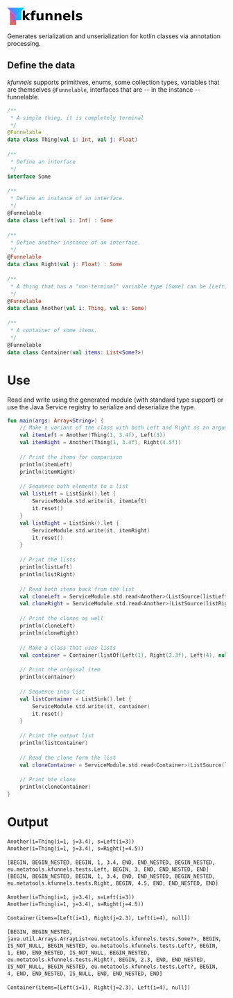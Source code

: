 ![kfunnels](https://raw.githubusercontent.com/lukashaertel/kfunnels/resource/kfunnels_logo_small_text.png)

Generates serialization and unserialization for kotlin classes via annotation processing.


## Define the data

*kfunnels* supports primitives, enums, some collection types, variables that are themselves `@Funnelable`, interfaces that are -- in the instance -- funnelable.

```kotlin
/**
 * A simple thing, it is completely terminal
 */
@Funnelable
data class Thing(val i: Int, val j: Float)

/**
 * Define an interface
 */
interface Some

/**
 * Define an instance of an interface.
 */
@Funnelable
data class Left(val i: Int) : Some

/**
 * Define another instance of an interface.
 */
@Funnelable
data class Right(val j: Float) : Some

/**
 * A thing that has a "non-terminal" variable type [Some] can be [Left] or [Right].
 */
@Funnelable
data class Another(val i: Thing, val s: Some)

/**
 * A container of some items.
 */
@Funnelable
data class Container(val items: List<Some?>)
```

# Use

Read and write using the generated module (with standard type support) or use the Java Service
registry to serialize and deserialize the type.

```kotlin
fun main(args: Array<String>) {
    // Make a variant of the class with both Left and Right as an argument
    val itemLeft = Another(Thing(1, 3.4f), Left(3))
    val itemRight = Another(Thing(1, 3.4f), Right(4.5f))

    // Print the items for comparison
    println(itemLeft)
    println(itemRight)

    // Sequence both elements to a list
    val listLeft = ListSink().let {
        ServiceModule.std.write(it, itemLeft)
        it.reset()
    }
    val listRight = ListSink().let {
        ServiceModule.std.write(it, itemRight)
        it.reset()
    }

    // Print the lists
    println(listLeft)
    println(listRight)

    // Read both items back from the list
    val cloneLeft = ServiceModule.std.read<Another>(ListSource(listLeft))
    val cloneRight = ServiceModule.std.read<Another>(ListSource(listRight))

    // Print the clones as well
    println(cloneLeft)
    println(cloneRight)

    // Make a class that uses lists
    val container = Container(listOf(Left(1), Right(2.3f), Left(4), null))

    // Print the original item
    println(container)

    // Sequence into list
    val listContainer = ListSink().let {
        ServiceModule.std.write(it, container)
        it.reset()
    }

    // Print the output list
    println(listContainer)

    // Read the clone form the list
    val cloneContainer = ServiceModule.std.read<Container>(ListSource(listContainer))

    // Print hte clone
    println(cloneContainer)
}
```

# Output

```text
Another(i=Thing(i=1, j=3.4), s=Left(i=3))
Another(i=Thing(i=1, j=3.4), s=Right(j=4.5))

[BEGIN, BEGIN_NESTED, BEGIN, 1, 3.4, END, END_NESTED, BEGIN_NESTED, eu.metatools.kfunnels.tests.Left, BEGIN, 3, END, END_NESTED, END]
[BEGIN, BEGIN_NESTED, BEGIN, 1, 3.4, END, END_NESTED, BEGIN_NESTED, eu.metatools.kfunnels.tests.Right, BEGIN, 4.5, END, END_NESTED, END]

Another(i=Thing(i=1, j=3.4), s=Left(i=3))
Another(i=Thing(i=1, j=3.4), s=Right(j=4.5))

Container(items=[Left(i=1), Right(j=2.3), Left(i=4), null])

[BEGIN, BEGIN_NESTED, java.util.Arrays.ArrayList<eu.metatools.kfunnels.tests.Some?>, BEGIN, IS_NOT_NULL, BEGIN_NESTED, eu.metatools.kfunnels.tests.Left?, BEGIN, 1, END, END_NESTED, IS_NOT_NULL, BEGIN_NESTED, eu.metatools.kfunnels.tests.Right?, BEGIN, 2.3, END, END_NESTED, IS_NOT_NULL, BEGIN_NESTED, eu.metatools.kfunnels.tests.Left?, BEGIN, 4, END, END_NESTED, IS_NULL, END, END_NESTED, END]

Container(items=[Left(i=1), Right(j=2.3), Left(i=4), null])
```
